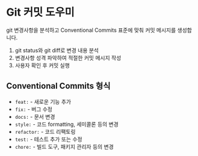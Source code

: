 # Git 커밋 도우미

git 변경사항을 분석하고 Conventional Commits 표준에 맞춰 커밋 메시지를 생성합니다.

1. git status와 git diff로 변경 내용 분석
2. 변경사항 성격 파악하여 적절한 커밋 메시지 작성
3. 사용자 확인 후 커밋 실행

## Conventional Commits 형식

- `feat:` - 새로운 기능 추가
- `fix:` - 버그 수정
- `docs:` - 문서 변경
- `style:` - 코드 formatting, 세미콜론 등의 변경
- `refactor:` - 코드 리팩토링
- `test:` - 테스트 추가 또는 수정
- `chore:` - 빌드 도구, 패키지 관리자 등의 변경